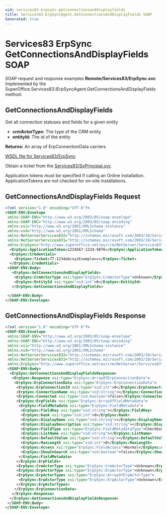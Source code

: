 ```yaml
---
uid: services83-erpsync-getconnectionsanddisplayfields
title: Services83.ErpSyncAgent.GetConnectionsAndDisplayFields SOAP
Generated: true
---
```


# Services83 ErpSync GetConnectionsAndDisplayFields SOAP

SOAP request and response examples **Remote/Services83/ErpSync.svc**
Implemented by the <see cref="M:SuperOffice.Services83.IErpSyncAgent.GetConnectionsAndDisplayFields">SuperOffice.Services83.IErpSyncAgent.GetConnectionsAndDisplayFields</see> method.

## GetConnectionsAndDisplayFields

Get all connection statuses and fields for a given entity

* **crmActorType:** The type of the CRM entity
* **entityId:** The id of the entity

**Returns:** An array of ErpConnectionData carriers


[WSDL file for Services83/ErpSync](../Services83-ErpSync.md)

Obtain a ticket from the [Services83/SoPrincipal.svc](../SoPrincipal/index.md)

Application tokens must be specified if calling an Online installation. ApplicationTokens are not checked for on-site installations.

## GetConnectionsAndDisplayFields Request

```xml
<?xml version="1.0" encoding="UTF-8"?>
<SOAP-ENV:Envelope
 xmlns:SOAP-ENV="http://www.w3.org/2003/05/soap-envelope"
 xmlns:SOAP-ENC="http://www.w3.org/2003/05/soap-encoding"
 xmlns:xsi="http://www.w3.org/2001/XMLSchema-instance"
 xmlns:xsd="http://www.w3.org/2001/XMLSchema"
 xmlns:NetServerServices832="http://schemas.microsoft.com/2003/10/Serialization/Arrays"
 xmlns:NetServerServices831="http://schemas.microsoft.com/2003/10/Serialization/"
 xmlns:ErpSync="http://www.superoffice.net/ws/crm/NetServer/Services83">
  <ErpSync:ApplicationToken>1234567-1234-9876</ErpSync:ApplicationToken>
  <ErpSync:Credentials>
    <ErpSync:Ticket>7T:1234abcxyzExample==</ErpSync:Ticket>
  </ErpSync:Credentials>
 <SOAP-ENV:Body>
   <ErpSync:GetConnectionsAndDisplayFields>
    <ErpSync:CrmActorType xsi:type="ErpSync:CrmActorType">Unknown</ErpSync:CrmActorType>
    <ErpSync:EntityId xsi:type="xsd:int">0</ErpSync:EntityId>
   </ErpSync:GetConnectionsAndDisplayFields>

 </SOAP-ENV:Body>
</SOAP-ENV:Envelope>

```


## GetConnectionsAndDisplayFields Response

```xml
<?xml version="1.0" encoding="UTF-8"?>
<SOAP-ENV:Envelope
 xmlns:SOAP-ENV="http://www.w3.org/2003/05/soap-envelope"
 xmlns:SOAP-ENC="http://www.w3.org/2003/05/soap-encoding"
 xmlns:xsi="http://www.w3.org/2001/XMLSchema-instance"
 xmlns:xsd="http://www.w3.org/2001/XMLSchema"
 xmlns:NetServerServices832="http://schemas.microsoft.com/2003/10/Serialization/Arrays"
 xmlns:NetServerServices831="http://schemas.microsoft.com/2003/10/Serialization/"
 xmlns:ErpSync="http://www.superoffice.net/ws/crm/NetServer/Services83">
 <SOAP-ENV:Body>
  <ErpSync:GetConnectionsAndDisplayFieldsResponse>
   <ErpSync:Response xsi:type="ErpSync:ArrayOfErpConnectionData">
    <ErpSync:ErpConnectionData xsi:type="ErpSync:ErpConnectionData">
     <ErpSync:ErpConnectionId xsi:type="xsd:int">0</ErpSync:ErpConnectionId>
     <ErpSync:ConnectionName xsi:type="xsd:string"></ErpSync:ConnectionName>
     <ErpSync:Connected xsi:type="xsd:boolean">false</ErpSync:Connected>
     <ErpSync:ErpFields xsi:type="ErpSync:ArrayOfFieldMetadata">
      <ErpSync:FieldMetadata xsi:type="ErpSync:FieldMetadata">
       <ErpSync:FieldKey xsi:type="xsd:string"></ErpSync:FieldKey>
       <ErpSync:Rank xsi:type="xsd:int">0</ErpSync:Rank>
       <ErpSync:DisplayName xsi:type="xsd:string"></ErpSync:DisplayName>
       <ErpSync:DisplayDescription xsi:type="xsd:string"></ErpSync:DisplayDescription>
       <ErpSync:FieldType xsi:type="ErpSync:FieldMetadataType">Checkbox</ErpSync:FieldType>
       <ErpSync:ListName xsi:type="xsd:string"></ErpSync:ListName>
       <ErpSync:DefaultValue xsi:type="xsd:string"></ErpSync:DefaultValue>
       <ErpSync:MaxLength xsi:type="xsd:int">0</ErpSync:MaxLength>
       <ErpSync:Access xsi:type="ErpSync:FieldAccess">Normal</ErpSync:Access>
       <ErpSync:ShowInSearch xsi:type="xsd:boolean">false</ErpSync:ShowInSearch>
      </ErpSync:FieldMetadata>
     </ErpSync:ErpFields>
     <ErpSync:CrmActorType xsi:type="ErpSync:CrmActorType">Unknown</ErpSync:CrmActorType>
     <ErpSync:ErpActorType xsi:type="ErpSync:ErpActorType">Unknown</ErpSync:ErpActorType>
     <ErpSync:ErpActorTypes xsi:type="ErpSync:ArrayOfErpActorType">
      <ErpSync:ErpActorType xsi:type="ErpSync:ErpActorType">Unknown</ErpSync:ErpActorType>
     </ErpSync:ErpActorTypes>
    </ErpSync:ErpConnectionData>
   </ErpSync:Response>
  </ErpSync:GetConnectionsAndDisplayFieldsResponse>
 </SOAP-ENV:Body>
</SOAP-ENV:Envelope>

```

